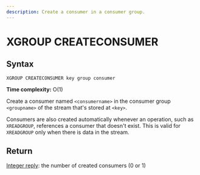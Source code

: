 ```yaml
---
description: Create a consumer in a consumer group.
---
```


# XGROUP CREATECONSUMER

## Syntax

    XGROUP CREATECONSUMER key group consumer

**Time complexity:** O(1)

Create a consumer named `<consumername>` in the consumer group `<groupname>` of the stream that's stored at `<key>`.

Consumers are also created automatically whenever an operation, such as `XREADGROUP`, references a consumer that doesn't exist.
This is valid for `XREADGROUP` only when there is data in the stream.

## Return

[Integer reply](https://redis.io/docs/reference/protocol-spec/#integers): the number of created consumers (0 or 1)